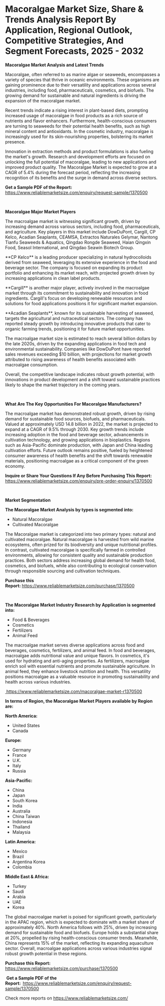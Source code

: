 <p><h1>Macoralgae Market Size, Share & Trends Analysis Report By Application, Regional Outlook, Competitive Strategies, And Segment Forecasts, 2025 - 2032</h1></p><p><strong>Macoralgae Market Analysis and Latest Trends</strong></p>
<p><p>Macoralgae, often referred to as marine algae or seaweeds, encompasses a variety of species that thrive in oceanic environments. These organisms are gaining prominence due to their versatility and applications across several industries, including food, pharmaceuticals, cosmetics, and biofuels. The growing demand for sustainable and natural ingredients is driving the expansion of the macoralgae market.</p><p>Recent trends indicate a rising interest in plant-based diets, prompting increased usage of macoralgae in food products as a rich source of nutrients and flavor enhancers. Furthermore, health-conscious consumers are turning to seaweeds for their potential health benefits, such as high mineral content and antioxidants. In the cosmetic industry, macoralgae is increasingly used for its skin-nourishing properties, bolstering its market presence.</p><p>Innovation in extraction methods and product formulations is also fueling the market's growth. Research and development efforts are focused on unlocking the full potential of macoralgae, leading to new applications and improved product quality. The Macoralgae Market is expected to grow at a CAGR of 5.4% during the forecast period, reflecting the increasing recognition of its benefits and the surge in demand across diverse sectors.</p></p>
<p><strong>Get a Sample PDF of the Report:&nbsp;</strong> <a href="https://www.reliablemarketsize.com/enquiry/request-sample/1370500?utm_campaign=2041&utm_medium=2&utm_source=Github&utm_content=ia&utm_term=22032025&utm_id=macoralgae">https://www.reliablemarketsize.com/enquiry/request-sample/1370500</a></p>
<p>&nbsp;</p>
<p><strong>Macoralgae Major Market Players</strong></p>
<p><p>The macroalgae market is witnessing significant growth, driven by increasing demand across various sectors, including food, pharmaceuticals, and agriculture. Key players in this market include DowDuPont, Cargill, CP Kelco, Acadian Seaplants, CEAMSA, Extractos Naturales Gelymar, Nantong Tianfu Seaweeds & Aquatics, Qingdao Rongde Seaweed, Haian Qingxin Food, Seasol International, and Qingdao Seawin Biotech Group.</p><p>**CP Kelco** is a leading producer specializing in natural hydrocolloids derived from seaweed, leveraging its extensive experience in the food and beverage sector. The company is focused on expanding its product portfolio and enhancing its market reach, with projected growth driven by increasing applications in clean label products.</p><p>**Cargill** is another major player, actively involved in the macroalgae market through its commitment to sustainability and innovation in food ingredients. Cargill's focus on developing renewable resources and solutions for food applications positions it for significant market expansion.</p><p>**Acadian Seaplants**, known for its sustainable harvesting of seaweed, targets the agricultural and nutraceutical sectors. The company has reported steady growth by introducing innovative products that cater to organic farming trends, positioning it for future market opportunities.</p><p>The macroalgae market size is estimated to reach several billion dollars by the late 2020s, driven by the expanding applications in food tech and environmental sustainability. Companies like DowDuPont have reported sales revenues exceeding $10 billion, with projections for market growth attributed to rising awareness of health benefits associated with macroalgae consumption.</p><p>Overall, the competitive landscape indicates robust growth potential, with innovations in product development and a shift toward sustainable practices likely to shape the market trajectory in the coming years.</p></p>
<p>&nbsp;</p>
<p><strong>What Are The Key Opportunities For Macoralgae Manufacturers?</strong></p>
<p><p>The macroalgae market has demonstrated robust growth, driven by rising demand for sustainable food sources, biofuels, and pharmaceuticals. Valued at approximately USD 14.8 billion in 2022, the market is projected to expand at a CAGR of 9.5% through 2030. Key growth trends include increasing adoption in the food and beverage sector, advancements in cultivation technology, and growing applications in bioplastics. Regions such as Asia-Pacific dominate production, with Japan and China leading cultivation efforts. Future outlook remains positive, fueled by heightened consumer awareness of health benefits and the shift towards renewable materials, positioning macroalgae as a critical component of the green economy.</p></p>
<p><strong>Inquire or Share Your Questions If Any Before Purchasing This Report:</strong> <a href="https://www.reliablemarketsize.com/enquiry/pre-order-enquiry/1370500?utm_campaign=2041&utm_medium=2&utm_source=Github&utm_content=ia&utm_term=22032025&utm_id=macoralgae">https://www.reliablemarketsize.com/enquiry/pre-order-enquiry/1370500</a></p>
<p>&nbsp;</p>
<p><strong>Market Segmentation</strong></p>
<p><strong>The Macoralgae Market Analysis by types is segmented into:</strong></p>
<p><ul><li>Natural Macoralgae</li><li>Cultivated Macoralgae</li></ul></p>
<p><p>The Macoralgae market is categorized into two primary types: natural and cultivated macoralgae. Natural macoralgae is harvested from wild marine ecosystems, often prized for its biodiversity and unique nutritional profiles. In contrast, cultivated macoralgae is specifically farmed in controlled environments, allowing for consistent quality and sustainable production practices. Both sectors address increasing global demand for health food, cosmetics, and biofuels, while also contributing to ecological conservation through responsible sourcing and cultivation techniques.</p></p>
<p><strong>Purchase this Report:&nbsp;</strong><a href="https://www.reliablemarketsize.com/purchase/1370500?utm_campaign=2041&utm_medium=2&utm_source=Github&utm_content=ia&utm_term=22032025&utm_id=macoralgae">https://www.reliablemarketsize.com/purchase/1370500</a></p>
<p>&nbsp;</p>
<p><strong>The Macoralgae Market Industry Research by Application is segmented into:</strong></p>
<p><ul><li>Food & Beverages</li><li>Cosmetics</li><li>Fertilizers</li><li>Animal Feed</li></ul></p>
<p><p>The macroalgae market serves diverse applications across food and beverages, cosmetics, fertilizers, and animal feed. In food and beverages, macroalgae adds nutritional value and unique flavors. In cosmetics, it's used for hydrating and anti-aging properties. As fertilizers, macroalgae enrich soil with essential nutrients and promote sustainable agriculture. In animal feed, they enhance livestock nutrition and health. This versatility positions macroalgae as a valuable resource in promoting sustainability and health across various industries.</p></p>
<p><a href="https://www.reliablemarketsize.com/macoralgae-market-r1370500?utm_campaign=2041&utm_medium=2&utm_source=Github&utm_content=ia&utm_term=22032025&utm_id=macoralgae">&nbsp;https://www.reliablemarketsize.com/macoralgae-market-r1370500</a></p>
<p><strong>In terms of Region, the Macoralgae Market Players available by Region are:</strong></p>
<p>
    <p> <strong> North America: </strong>
        <ul>
            <li>United States</li>
            <li>Canada</li>
        </ul>
        </p> 
    <p> <strong> Europe: </strong>
        <ul>
            <li>Germany</li>
            <li>France</li>
            <li>U.K.</li>
            <li>Italy</li>
            <li>Russia</li>
        </ul>
        </p> 
    <p> <strong> Asia-Pacific: </strong>
        <ul>
            <li>China</li>
            <li>Japan</li>
            <li>South Korea</li>
            <li>India</li>
            <li>Australia</li>
            <li>China Taiwan</li>
            <li>Indonesia</li>
            <li>Thailand</li>
            <li>Malaysia</li>
        </ul>
        </p> 
    <p> <strong> Latin America: </strong>
        <ul>
            <li>Mexico</li>
            <li>Brazil</li>
            <li>Argentina Korea</li>
            <li>Colombia</li>
        </ul>
        </p> 
    <p> <strong> Middle East & Africa: </strong>
        <ul>
            <li>Turkey</li>
            <li>Saudi</li>
            <li>Arabia</li>
            <li>UAE</li>
            <li>Korea</li>
        </ul>
    </p>
    </p>
<p><p>The global macroalgae market is poised for significant growth, particularly in the APAC region, which is expected to dominate with a market share of approximately 40%. North America follows with 25%, driven by increasing demand for sustainable food and biofuels. Europe holds a substantial share at 20%, propelled by rising health-conscious consumer trends. Meanwhile, China represents 15% of the market, reflecting its expanding aquaculture sector. Overall, macroalgae applications across various industries signal robust growth potential in these regions.</p></p>
<p><strong>Purchase this Report: </strong><a href="https://www.reliablemarketsize.com/purchase/1370500?utm_campaign=2041&utm_medium=2&utm_source=Github&utm_content=ia&utm_term=22032025&utm_id=macoralgae">https://www.reliablemarketsize.com/purchase/1370500</a></p>
<p>&nbsp;<strong>Get a Sample PDF of the Report:&nbsp;&nbsp;</strong><a href="https://www.reliablemarketsize.com/enquiry/request-sample/1370500?utm_campaign=2041&utm_medium=2&utm_source=Github&utm_content=ia&utm_term=22032025&utm_id=macoralgae">https://www.reliablemarketsize.com/enquiry/request-sample/1370500</a></p>
<p><strong></strong></p>
<p>Check more reports on <a href="https://www.reliablemarketsize.com/?utm_campaign=2041&utm_medium=2&utm_source=Github&utm_content=ia&utm_term=22032025&utm_id=macoralgae">https://www.reliablemarketsize.com/</a></p>